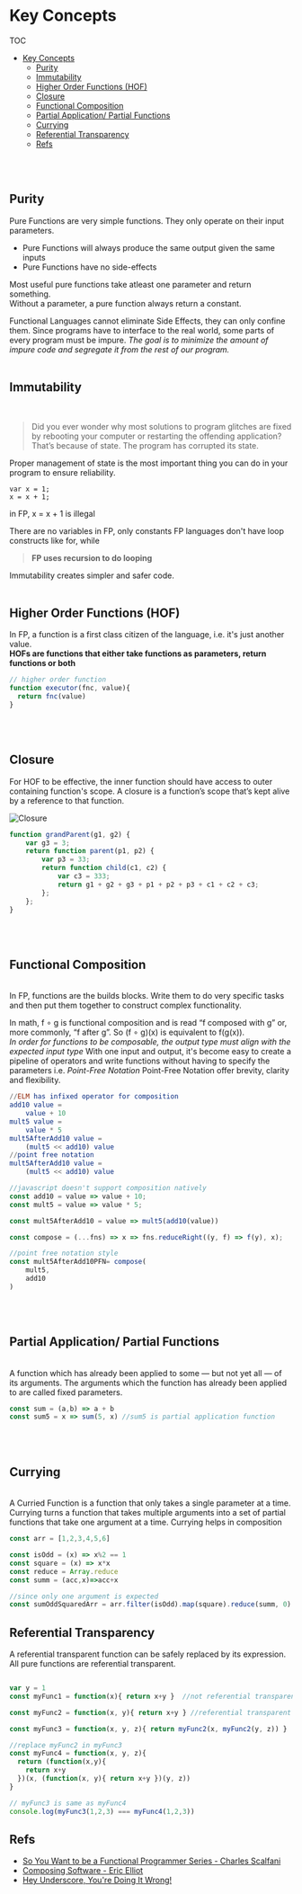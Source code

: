 # Key Concepts

TOC
- [Key Concepts](#key-concepts)
  - [Purity](#purity)
  - [Immutability](#immutability)
  - [Higher Order Functions (HOF)](#higher-order-functions-hof)
  - [Closure](#closure)
  - [Functional Composition](#functional-composition)
  - [Partial Application/ Partial Functions](#partial-application-partial-functions)
  - [Currying](#currying)
  - [Referential Transparency](#referential-transparency)
  - [Refs](#refs)

<br/><br/>

## Purity

Pure Functions are very simple functions. They only operate on their input parameters. 
* Pure Functions will always produce the same output given the same inputs
* Pure Functions have no side-effects

Most useful pure functions take atleast one parameter and return something.  
Without a parameter, a pure function always return a constant.


Functional Languages cannot eliminate Side Effects, they can only confine them. Since programs have to interface to the real world, some parts of every program must be impure. *The goal is to minimize the amount of impure code and segregate it from the rest of our program.*
<br/><br/>

## Immutability    
<br/>

> Did you ever wonder why most solutions to program glitches are fixed by rebooting your computer or restarting the offending application? That’s because of state. The program has corrupted its state.

Proper management of state is the most important thing you can do in your program to ensure reliability.    

```
var x = 1;
x = x + 1;
```
in FP, x = x + 1 is illegal

There are no variables in FP, only constants
FP languages don't have loop constructs like for, while

> **FP uses recursion to do looping**

Immutability creates simpler and safer code.
<br/><br/>

## Higher Order Functions (HOF)

In FP, a function is a first class citizen of the language, i.e. it's just another value.   
**HOFs are functions that either take functions as parameters, return functions or both**

``` javascript
// higher order function
function executor(fnc, value){
  return fnc(value)
}
```

<br/><br/>

## Closure

For HOF to be effective, the inner function should have access to outer containing function's scope. A closure is a function’s scope that’s kept alive by a reference to that function.   

![Closure](https://miro.medium.com/max/576/1*0phT7qIAPVxG7KXcL-6B5g.png)
``` javascript
function grandParent(g1, g2) {
    var g3 = 3;
    return function parent(p1, p2) {
        var p3 = 33;
        return function child(c1, c2) {
            var c3 = 333;
            return g1 + g2 + g3 + p1 + p2 + p3 + c1 + c2 + c3;
        };
    };
}
```
<br/><br/>

## Functional Composition
<br/>
In FP, functions are the builds blocks. Write them to do very specific tasks and then put them together to construct complex functionality.     

In math, f ∘ g is functional composition and is read “f composed with g” or, more commonly, “f after g”. So (f ∘ g)(x) is equivalent to f(g(x)).        
*In order for functions to be composable, the output type must align with the expected input type*
With one input and output, it's become easy to create a pipeline of operators and write functions without having to specify the parameters i.e. *Point-Free Notation*
Point-Free Notation offer brevity, clarity and flexibility.


```elm
//ELM has infixed operator for composition
add10 value =
    value + 10
mult5 value =
    value * 5
mult5AfterAdd10 value =
    (mult5 << add10) value
//point free notation
mult5AfterAdd10 value =
    (mult5 << add10) value
```

```javascript
//javascript doesn't support composition natively
const add10 = value => value + 10;
const mult5 = value => value * 5;

const mult5AfterAdd10 = value => mult5(add10(value))

const compose = (...fns) => x => fns.reduceRight((y, f) => f(y), x);

//point free notation style
const mult5AfterAdd10PFN= compose(
    mult5,
    add10
)

```
<br/><br/>

## Partial Application/ Partial Functions
<br/>
A function which has already been applied to some — but not yet all — of its arguments. The arguments which the function has already been applied to are called fixed parameters.

```javascript
const sum = (a,b) => a + b
const sum5 = x => sum(5, x) //sum5 is partial application function
```
<br/><br/>

## Currying
<br/>
A Curried Function is a function that only takes a single parameter at a time.      
Currying turns a function that takes multiple arguments into a set of partial functions that take one argument at a time.
Currying helps in composition

```javascript
const arr = [1,2,3,4,5,6]

const isOdd = (x) => x%2 == 1
const square = (x) => x*x
const reduce = Array.reduce
const summ = (acc,x)=>acc+x

//since only one argument is expected
const sumOddSquaredArr = arr.filter(isOdd).map(square).reduce(summ, 0)

```

## Referential Transparency

A referential transparent function can be safely replaced by its expression. All pure functions are referential transparent.

```javascript

var y = 1
const myFunc1 = function(x){ return x+y }  //not referential transparent

const myFunc2 = function(x, y){ return x+y } //referential transparent

const myFunc3 = function(x, y, z){ return myFunc2(x, myFunc2(y, z)) }

//replace myFunc2 in myFunc3
const myFunc4 = function(x, y, z){
  return (function(x,y){
    return x+y
  })(x, (function(x, y){ return x+y })(y, z))
}

// myFunc3 is same as myFunc4
console.log(myFunc3(1,2,3) === myFunc4(1,2,3))

```


## Refs
* [So You Want to be a Functional Programmer Series - Charles Scalfani
 ](https://medium.com/@cscalfani/so-you-want-to-be-a-functional-programmer-part-1-1f15e387e536)
* [Composing Software - Eric Elliot](https://medium.com/javascript-scene/curry-and-function-composition-2c208d774983)
* [Hey Underscore, You're Doing It Wrong!](https://www.youtube.com/watch?v=m3svKOdZijA&app=desktop)
